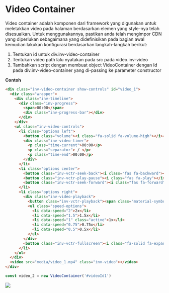 # Video Container

Video container adalah komponen dari framework yang digunakan untuk meletakkan video pada halaman berdasarkan elemen yang style-nya telah disesuaikan. Untuk menggunakannya, pastikan anda telah mengimpor CDN yang diperlukan sebagaimana yang didefinisikan pada bagian awal kemudian lakukan konfigurasi berdasarkan langkah-langkah berikut:
1. Tentukan id untuk div.inv-video-container
2. Tentukan video path lalu nyatakan pada src pada video.inv-video
3. Tambahkan script dengan membuat object VideoContainer dengan Id pada div.inv-video-container yang di-passing ke parameter constructor

**Contoh**
```html
<div class="inv-video-container show-controls" id="video_1">
  <div class="wrapper">
    <div class="inv-timeline">
      <div class="inv-progress">
        <span>00:00</span>
        <div class="inv-progress-bar"></div>
      </div>
    </div>
    <ul class="inv-video-controls">
      <li class="options left">
        <button class="volume"><i class="fa-solid fa-volume-high"></i></button>
        <div class="inv-video-timer">
          <p class="time-current">00:00</p>
          <p class="separator"> / </p>
          <p class="time-end">00:00</p>
        </div>
      </li>
      <li class="options center">
        <button class="inv-vctr-seek-back"><i class="fas fa-backward"></i></button>
        <button class="inv-vctr-play-pause"><i class="fas fa-play"></i></button>
        <button class="inv-vctr-seek-forward"><i class="fas fa-forward"></i></button>
      </li>
      <li class="options right">
        <div class="inv-video-playback">
          <button class="inv-vctr-playback"><span class="material-symbols-outlined">slow_motion_video</span></button>
          <ul class="speed-options">
            <li data-speed="2">2x</li>
            <li data-speed="1.5">1.5x</li>
            <li data-speed="1" class="active">1x</li>
            <li data-speed="0.75">0.75x</li>
            <li data-speed="0.5">0.5x</li>
          </ul>
        </div>
        <button class="inv-vctr-fullscreen"><i class="fa-solid fa-expand"></i></button>
      </li>
    </ul>
  </div>
  <video src="media/video_1.mp4" class="inv-video"></video>
</div>
```

```js
const video_2 = new VideoContainer('#videoId1')
```

<img src="/asset_images/video.png" />